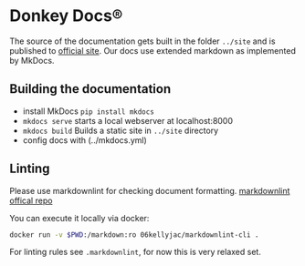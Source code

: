 
<!-- markdownlint-disable MD026 -->
# Donkey Docs&reg;
<!-- markdownlint-restore -->

The source of the documentation gets built in the folder `../site` and is
published to [official site](http://docs.donkeycar.com/).
Our docs use extended markdown as implemented by MkDocs.

## Building the documentation

* install MkDocs `pip install mkdocs`
* `mkdocs serve` starts a local webserver at localhost:8000
* `mkdocs build` Builds a static site in `../site` directory
* config docs with (../mkdocs.yml)

## Linting

Please use markdownlint for checking document formatting.
[markdownlint offical repo](https://github.com/DavidAnson/markdownlint)

You can execute it locally via docker:

```bash
docker run -v $PWD:/markdown:ro 06kellyjac/markdownlint-cli .
```

For linting rules see `.markdownlint`, for now this is very relaxed set.
